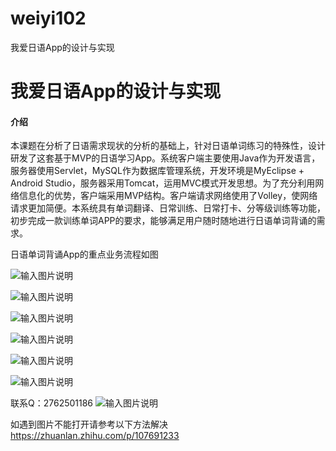 # weiyi102
我爱日语App的设计与实现

# 我爱日语App的设计与实现

#### 介绍
本课题在分析了日语需求现状的分析的基础上，针对日语单词练习的特殊性，设计研发了这套基于MVP的日语学习App。系统客户端主要使用Java作为开发语言，服务器使用Servlet，MySQL作为数据库管理系统，开发环境是MyEclipse + Android Studio，服务器采用Tomcat，运用MVC模式开发思想。为了充分利用网络信息化的优势，客户端采用MVP结构。客户端请求网络使用了Volley，使网络请求更加简便。本系统具有单词翻译、日常训练、日常打卡、分等级训练等功能，初步完成一款训练单词APP的要求，能够满足用户随时随地进行日语单词背诵的需求。

日语单词背诵App的重点业务流程如图

![输入图片说明](https://images.gitee.com/uploads/images/2020/1204/001622_f45f1b18_4865385.png "屏幕截图.png")

![输入图片说明](https://images.gitee.com/uploads/images/2020/1204/105157_a36eb80a_4865385.png "屏幕截图.png")

![输入图片说明](https://images.gitee.com/uploads/images/2020/1204/105205_94fbcb93_4865385.png "屏幕截图.png")

![输入图片说明](https://images.gitee.com/uploads/images/2020/1204/105211_02f650b3_4865385.png "屏幕截图.png")

![输入图片说明](https://images.gitee.com/uploads/images/2020/1204/105217_5c1efc69_4865385.png "屏幕截图.png")

![输入图片说明](https://images.gitee.com/uploads/images/2020/1204/105223_d8f6c774_4865385.png "屏幕截图.png")



联系Q：2762501186
![输入图片说明](https://images.gitee.com/uploads/images/2020/1119/003728_cd598bb9_4865385.jpeg "微信.jpg")

如遇到图片不能打开请参考以下方法解决
https://zhuanlan.zhihu.com/p/107691233

